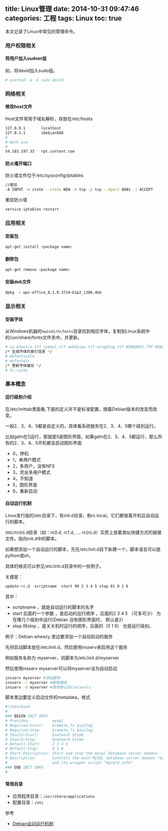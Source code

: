 title: Linux管理
date: 2014-10-31 09:47:46
categories: 工程
tags: Linux
toc: true
---

本文记录了Linux中常见的管理命令。

### 用户权限相关

#### 将用户加入sudoer组

如，将david加入sudo组。

``` bash
# usermod -a -G sudo david
```

### 网络相关

#### 修改host文件

Host文件常用于域名解析，存放在/etc/hosts

``` bash
127.0.0.1       localhost
127.0.1.1       iDebian688
#
# Work use
#
54.183.197.33   rpt.content.com
```

#### 防火墙开端口

防火墙文件位于/etc/sysconfig/iptables

``` bash
//增加
-A INPUT -m state --state NEW -m tcp -p tcp --dport 8081 -j ACCEPT
```

重启防火墙

``` bash
service iptables restart
```

### 应用相关

#### 安装包

``` bash
apt-get install <package name>
```

#### 删除包

``` bash
apt-get remove <package name>
```

#### 安装deb文件

``` bash
dpkg -i wps-office_8.1.0.3724~b1p2_i386.deb
```

### 显示相关

#### 安装字体

从Windows机器的`%windir%\fonts`目录找到相应字体，复制到Linux系统中的/usr/share/fonts文件夹中，并更新。

``` bash
# cp mtextra.ttf symbol.ttf webdings.ttf wingding.ttf WINGDNG2.TTF WINGDNG3.TTF /usr/share/fonts
/* 生成字体的索引信息 */
# mkfontscale
# mkfontdir
/* 更新字体缓存 */
# fc-cache
```

### 基本概念

#### 运行级别介绍

在/etc/inittab里面看,下面的定义并不是标准配置，随着Debian版本的改变而改变。

一般2、3、4、5都是自定义的，具体看系统服务在2、3、4、5哪个级别运行。

比如gdm在5运行，那就是5是图形界面，如果gdm在2、3、4、5都运行，那么所有的2、3、4、5开机都会启动图形界面

* 0，停机
* 1，单用户模式
* 2，多用户，没有NFS
* 3，完全多用户模式
* 4，不知道
* 5，图形界面
* 6，重新启动

#### 自动运行机制

Linux发行版的/etc目录下，有init.d目录，和rc.local。它们都放着开机后自动运行的脚本。

/etc/rc(n).d目录（如：rc0.d, rc1.d, .... rc(n).d）实质上放着类似快捷方式的链接文件。指向init.d中的脚本。

如果想添加一个自动运行的脚本，先在/etc/init.d目下新建一个，脚本语言可以是python或sh。

具体的格式可以参见/etc/init.d目录中的一些例子。

关键是：

``` bash
update-rc.d  scriptname  start 99 2 3 4 5 stop 01 0 1 6
```

其中：

* scriptname ，就是自动运行的脚本的名字
* start 后面的一个参数 ，是启动的运行顺序  ，后面的2 3 4 5 （可多可少） 为在哪几个级别中运行(Debian 没有图形界面时， 默认是2）
* stop 同stop ，是关关机时运行的顺序，后面的（0 1 6） 也是运行级别。

例子：Debian wheezy 里边要添加一个自动启动的服务

先将启动脚本放在/etc/init.d，然后使用insserv来启用这个服务

例如服务名称为 myserver，则脚本为/etc/init.d/myserver

然后使用insserv myserver可以将myserver设为自动启动

``` bash
insserv myserver #添加服务
insserv -r myserver #删除服务
insserv -d myserver #使用默认的runlevels
```

脚本里边要定义启动文件的metadata，格式

``` bash
#!/bin/bash
#
### BEGIN INIT INFO
# Provides:          mysql
# Required-Start:    $remote_fs $syslog
# Required-Stop:     $remote_fs $syslog
# Should-Start:      $network $time
# Should-Stop:       $network $time
# Default-Start:     2 3 4 5
# Default-Stop:      0 1 6
# Short-Description: Start and stop the mysql database server daemon
# Description:       Controls the main MySQL database server daemon "mysqld"
#                    and its wrapper script "mysqld_safe".
### END INIT INFO
#
```

#### 常用目录

* 应用程序目录：`/usr/share/applications`
* 配置目录：`/etc`

参考

* [Debian自动运行机制](http://www.cnblogs.com/wpjsolo/archive/2012/01/19/2327430.html)